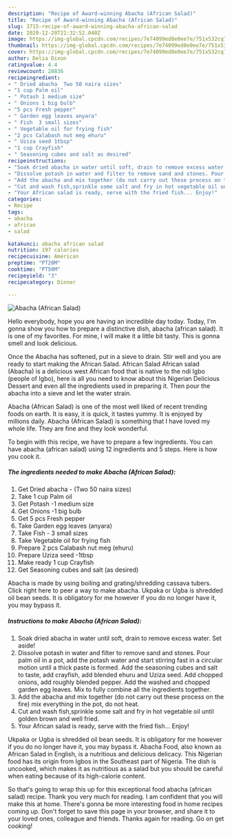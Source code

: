 ```yaml
---
description: "Recipe of Award-winning Abacha (African Salad)"
title: "Recipe of Award-winning Abacha (African Salad)"
slug: 3715-recipe-of-award-winning-abacha-african-salad
date: 2020-12-20T21:32:52.040Z
image: https://img-global.cpcdn.com/recipes/7e74099ed8e0ee7e/751x532cq70/abacha-african-salad-recipe-main-photo.jpg
thumbnail: https://img-global.cpcdn.com/recipes/7e74099ed8e0ee7e/751x532cq70/abacha-african-salad-recipe-main-photo.jpg
cover: https://img-global.cpcdn.com/recipes/7e74099ed8e0ee7e/751x532cq70/abacha-african-salad-recipe-main-photo.jpg
author: Delia Dixon
ratingvalue: 4.4
reviewcount: 28836
recipeingredient:
- " Dried abacha  Two 50 naira sizes"
- "1 cup Palm oil"
- " Potash 1 medium size"
- " Onions 1 big bulb"
- "5 pcs Fresh pepper"
- " Garden egg leaves anyara"
- " Fish  3 small sizes"
- " Vegetable oil for frying fish"
- "2 pcs Calabash nut meg ehuru"
- " Uziza seed 1tbsp"
- "1 cup Crayfish"
- " Seasoning cubes and salt as desired"
recipeinstructions:
- "Soak dried abacha in water until soft, drain to remove excess water. Set aside!"
- "Dissolve potash in water and filter to remove sand and stones. Pour palm oil in a pot, add the potash water and start stirring fast in a circular motion until a thick paste is formed. Add the seasoning cubes and salt to taste, add crayfish, add blended ehuru and Uziza seed. Add chopped onions, add roughly blended pepper. Add the washed and chopped garden egg leaves. Mix to fully combine all the ingredients together."
- "Add the abacha and mix together (do not carry out these process on the fire) mix everything in the pot, do not heat."
- "Cut and wash fish,sprinkle some salt and fry in hot vegetable oil until golden brown and well fried."
- "Your African salad is ready, serve with the fried fish... Enjoy!"
categories:
- Recipe
tags:
- abacha
- african
- salad

katakunci: abacha african salad 
nutrition: 197 calories
recipecuisine: American
preptime: "PT20M"
cooktime: "PT50M"
recipeyield: "3"
recipecategory: Dinner

---
```



![Abacha (African Salad)](https://img-global.cpcdn.com/recipes/7e74099ed8e0ee7e/751x532cq70/abacha-african-salad-recipe-main-photo.jpg)

Hello everybody, hope you are having an incredible day today. Today, I'm gonna show you how to prepare a distinctive dish, abacha (african salad). It is one of my favorites. For mine, I will make it a little bit tasty. This is gonna smell and look delicious.

Once the Abacha has softened, put in a sieve to drain. Stir well and you are ready to start making the African Salad. African Salad African salad (Abacha) is a delicious west African food that is native to the ndi Igbo (people of Igbo), here is all you need to know about this Nigerian Delicious Dessert and even all the ingredients used in preparing it. Then pour the abacha into a sieve and let the water strain.

Abacha (African Salad) is one of the most well liked of recent trending foods on earth. It is easy, it is quick, it tastes yummy. It is enjoyed by millions daily. Abacha (African Salad) is something that I have loved my whole life. They are fine and they look wonderful.


To begin with this recipe, we have to prepare a few ingredients. You can have abacha (african salad) using 12 ingredients and 5 steps. Here is how you cook it.

<!--inarticleads1-->

##### The ingredients needed to make Abacha (African Salad):

1. Get  Dried abacha - (Two 50 naira sizes)
1. Take 1 cup Palm oil
1. Get  Potash -1 medium size
1. Get  Onions -1 big bulb
1. Get 5 pcs Fresh pepper
1. Take  Garden egg leaves (anyara)
1. Take  Fish - 3 small sizes
1. Take  Vegetable oil for frying fish
1. Prepare 2 pcs Calabash nut meg (ehuru)
1. Prepare  Uziza seed -1tbsp
1. Make ready 1 cup Crayfish
1. Get  Seasoning cubes and salt (as desired)


Abacha is made by using boiling and grating/shredding cassava tubers. Click right here to peer a way to make abacha. Ukpaka or Ugba is shredded oil bean seeds. It is obligatory for me however if you do no longer have it, you may bypass it. 

<!--inarticleads2-->

##### Instructions to make Abacha (African Salad):

1. Soak dried abacha in water until soft, drain to remove excess water. Set aside!
1. Dissolve potash in water and filter to remove sand and stones. Pour palm oil in a pot, add the potash water and start stirring fast in a circular motion until a thick paste is formed. Add the seasoning cubes and salt to taste, add crayfish, add blended ehuru and Uziza seed. Add chopped onions, add roughly blended pepper. Add the washed and chopped garden egg leaves. Mix to fully combine all the ingredients together.
1. Add the abacha and mix together (do not carry out these process on the fire) mix everything in the pot, do not heat.
1. Cut and wash fish,sprinkle some salt and fry in hot vegetable oil until golden brown and well fried.
1. Your African salad is ready, serve with the fried fish... Enjoy!


Ukpaka or Ugba is shredded oil bean seeds. It is obligatory for me however if you do no longer have it, you may bypass it. Abacha Food, also known as African Salad in English, is a nutritious and delicious delicacy. This Nigerian food has its origin from Igbos in the Southeast part of Nigeria. The dish is uncooked, which makes it as nutritious as a salad but you should be careful when eating because of its high-calorie content. 

So that's going to wrap this up for this exceptional food abacha (african salad) recipe. Thank you very much for reading. I am confident that you will make this at home. There's gonna be more interesting food in home recipes coming up. Don't forget to save this page in your browser, and share it to your loved ones, colleague and friends. Thanks again for reading. Go on get cooking!
